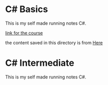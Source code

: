 # C# Basics

This is my self made running notes C#.

[link for the course](https://codewithmosh.com/p/csharp-basics-for-beginners)


the content saved in this directory is from [Here](https://codewithmosh.com/courses/)




# C# Intermediate

This is my self made running notes C#.
